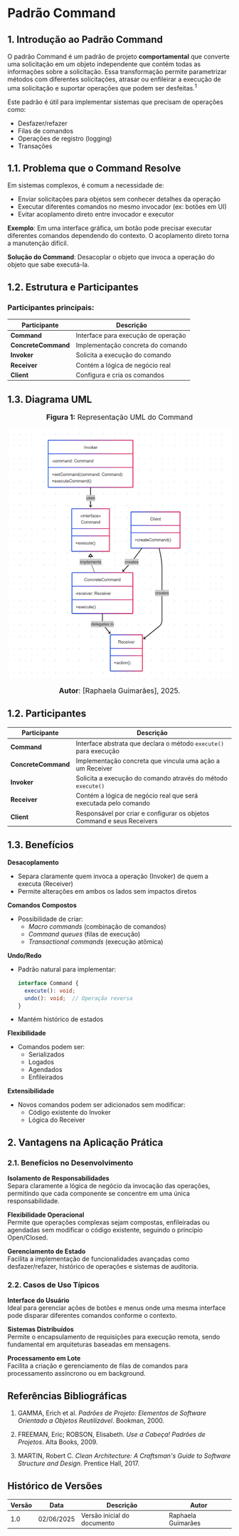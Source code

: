 
# Padrão Command

## 1. Introdução ao Padrão Command

O padrão Command é um padrão de projeto **comportamental** que converte uma solicitação em um objeto independente que contém todas as informações sobre a solicitação. Essa transformação permite parametrizar métodos com diferentes solicitações, atrasar ou enfileirar a execução de uma solicitação e suportar operações que podem ser desfeitas.<sup>1</sup>

Este padrão é útil para implementar sistemas que precisam de operações como:
- Desfazer/refazer
- Filas de comandos
- Operações de registro (logging)
- Transações

## 1.1. Problema que o Command Resolve

Em sistemas complexos, é comum a necessidade de:
- Enviar solicitações para objetos sem conhecer detalhes da operação
- Executar diferentes comandos no mesmo invocador (ex: botões em UI)
- Evitar acoplamento direto entre invocador e executor

**Exemplo**: Em uma interface gráfica, um botão pode precisar executar diferentes comandos dependendo do contexto. O acoplamento direto torna a manutenção difícil.

**Solução do Command**: Desacoplar o objeto que invoca a operação do objeto que sabe executá-la.

## 1.2. Estrutura e Participantes

### Participantes principais:

| Participante          | Descrição |
|-----------------------|-----------|
| **Command**           | Interface para execução de operação |
| **ConcreteCommand**   | Implementação concreta do comando |
| **Invoker**           | Solicita a execução do comando |
| **Receiver**          | Contém a lógica de negócio real |
| **Client**            | Configura e cria os comandos |

## 1.3. Diagrama UML

<font size="3"><p style="text-align: center"><b>Figura 1:</b> Representação UML do Command</p></font>
<center>

![Command](./assets/uml-command.png)

</center>

<font size="3"><p style="text-align: center"><b>Autor</b>: [Raphaela Guimarães], 2025.</p></font>

## 1.2. Participantes

| Participante        | Descrição                                                                 |
|---------------------|---------------------------------------------------------------------------|
| **Command**         | Interface abstrata que declara o método `execute()` para execução         |
| **ConcreteCommand** | Implementação concreta que vincula uma ação a um Receiver                 |
| **Invoker**         | Solicita a execução do comando através do método `execute()`              |
| **Receiver**        | Contém a lógica de negócio real que será executada pelo comando           |
| **Client**          | Responsável por criar e configurar os objetos Command e seus Receivers    |

## 1.3. Benefícios

**Desacoplamento**  
   - Separa claramente quem invoca a operação (Invoker) de quem a executa (Receiver)
   - Permite alterações em ambos os lados sem impactos diretos

**Comandos Compostos**  
   - Possibilidade de criar:
     - *Macro commands* (combinação de comandos)
     - *Command queues* (filas de execução)
     - *Transactional commands* (execução atômica)

**Undo/Redo**  
   - Padrão natural para implementar:
     ```typescript
     interface Command {
       execute(): void;
       undo(): void;  // Operação reversa
     }
     ```
   - Mantém histórico de estados

**Flexibilidade**  
   - Comandos podem ser:
     - Serializados
     - Logados
     - Agendados
     - Enfileirados

**Extensibilidade**  
   - Novos comandos podem ser adicionados sem modificar:
     - Código existente do Invoker
     - Lógica do Receiver

## 2. Vantagens na Aplicação Prática

### 2.1. Benefícios no Desenvolvimento

**Isolamento de Responsabilidades**  
Separa claramente a lógica de negócio da invocação das operações, permitindo que cada componente se concentre em uma única responsabilidade.

**Flexibilidade Operacional**  
Permite que operações complexas sejam compostas, enfileiradas ou agendadas sem modificar o código existente, seguindo o princípio Open/Closed.

**Gerenciamento de Estado**  
Facilita a implementação de funcionalidades avançadas como desfazer/refazer, histórico de operações e sistemas de auditoria.

### 2.2. Casos de Uso Típicos

**Interface do Usuário**  
Ideal para gerenciar ações de botões e menus onde uma mesma interface pode disparar diferentes comandos conforme o contexto.

**Sistemas Distribuídos**  
Permite o encapsulamento de requisições para execução remota, sendo fundamental em arquiteturas baseadas em mensagens.

**Processamento em Lote**  
Facilita a criação e gerenciamento de filas de comandos para processamento assíncrono ou em background.

## Referências Bibliográficas

1. GAMMA, Erich et al. *Padrões de Projeto: Elementos de Software Orientado a Objetos Reutilizável*. Bookman, 2000.

2. FREEMAN, Eric; ROBSON, Elisabeth. *Use a Cabeça! Padrões de Projetos*. Alta Books, 2009.

3. MARTIN, Robert C. *Clean Architecture: A Craftsman's Guide to Software Structure and Design*. Prentice Hall, 2017.

## Histórico de Versões

| Versão | Data       | Descrição                          | Autor           |
|--------|------------|------------------------------------|-----------------|
| 1.0    | 02/06/2025 | Versão inicial do documento        | Raphaela Guimarães       |
